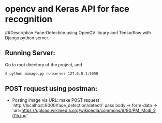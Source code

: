 # opencv and Keras API for face recognition

##Description
Face-Detection using OpenCV library and Tensorflow with Django python server.

## Running Server:

Go to root directory of the project, and

```bash
$ python manage.py runserver 127.0.0.1:5050
```

## POST request using postman:

- Posting image via URL:
  make POST request 'http://localhost:8000/face_detection/detect/'
  pass body -> form-data -> 'url=https://upload.wikimedia.org/wikipedia/commons/9/90/PM_Modi_2015.jpg'
